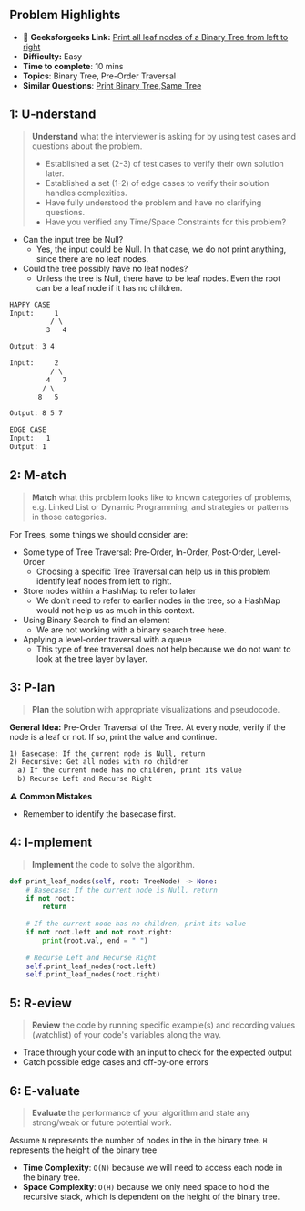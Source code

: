 ## Problem Highlights

* 🔗 **Geeksforgeeks Link:**  [Print all leaf nodes of a Binary Tree from left to right](https://www.geeksforgeeks.org/print-leaf-nodes-left-right-binary-tree/)
* **Difficulty:** Easy
* **Time to complete**: 10 mins
* **Topics**: Binary Tree, Pre-Order Traversal
* **Similar Questions**: [Print Binary Tree](https://leetcode.com/problems/print-binary-tree/),[Same Tree](https://leetcode.com/problems/same-tree/)
## 1: U-nderstand
 
> **Understand** what the interviewer is asking for by using test cases and questions about the problem.
> 
> - Established a set (2-3) of test cases to verify their own solution later.
> - Established a set (1-2) of edge cases to verify their solution handles complexities.
> - Have fully understood the problem and have no clarifying questions.
> - Have you verified any Time/Space Constraints for this problem?

- Can the input tree be Null?
    - Yes, the input could be Null. In that case, we do not print anything, since there are no leaf nodes.
- Could the tree possibly have no leaf nodes?
    - Unless the tree is Null, there have to be leaf nodes. Even the root can be a leaf node if it has no children.
```markdown
HAPPY CASE
Input:     1
          / \
         3   4

Output: 3 4

Input:     2
          / \
         4   7
        / \
       8   5

Output: 8 5 7

EDGE CASE
Input:   1
Output: 1 
```   
    
## 2: M-atch

<!-- See https://docs.google.com/document/d/1hYT1hoOJ6pFIt8A5q-PIZmYP7pB4WqlzyUJgFx9x2mY/edit#heading=h.ya2de4n4zsds for list of algorithms based on question type-->

> **Match** what this problem looks like to known categories of problems, e.g. Linked List or Dynamic Programming, and strategies or patterns in those categories.

For Trees, some things we should consider are:
- Some type of Tree Traversal: Pre-Order, In-Order, Post-Order, Level-Order
    - Choosing a specific Tree Traversal can help us in this problem identify leaf nodes from left to right.
- Store nodes within a HashMap to refer to later
    - We don’t need to refer to earlier nodes in the tree, so a HashMap would not help us as much in this context.
- Using Binary Search to find an element
    - We are not working with a binary search tree here.
- Applying a level-order traversal with a queue
    - This type of tree traversal does not help because we do not want to look at the tree layer by layer.
## 3: P-lan

> **Plan** the solution with appropriate visualizations and pseudocode.

**General Idea:** Pre-Order Traversal of the Tree. At every node, verify if the node is a leaf or not. If so, print the value and continue.

```markdown
1) Basecase: If the current node is Null, return
2) Recursive: Get all nodes with no children
  a) If the current node has no children, print its value
  b) Recurse Left and Recurse Right
```

**⚠️ Common Mistakes**

* Remember to identify the basecase first. 

## 4: I-mplement

> **Implement** the code to solve the algorithm.

```python
def print_leaf_nodes(self, root: TreeNode) -> None:
    # Basecase: If the current node is Null, return
    if not root:
        return
    
    # If the current node has no children, print its value
    if not root.left and not root.right:
        print(root.val, end = " ")
        
    # Recurse Left and Recurse Right
    self.print_leaf_nodes(root.left)
    self.print_leaf_nodes(root.right)
```
## 5: R-eview

> **Review** the code by running specific example(s) and recording values (watchlist) of your code's variables along the way.

- Trace through your code with an input to check for the expected output
- Catch possible edge cases and off-by-one errors

## 6: E-valuate

> **Evaluate** the performance of your algorithm and state any strong/weak or future potential work.

Assume `N` represents the number of nodes in the in the binary tree. `H` represents the height of the binary tree

* **Time Complexity**: `O(N)` because we will need to access each node in the binary tree.
* **Space Complexity**: `O(H)` because we only need space to hold the recursive stack, which is dependent on the height of the binary tree. 